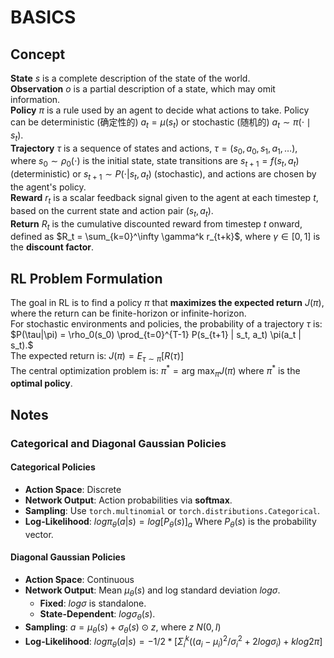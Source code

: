 # BASICS
## Concept
**State** $s$ is a complete description of the state of the world.  
**Observation** $o$ is a partial description of a state, which may omit information.  
**Policy** $\pi$ is a rule used by an agent to decide what actions to take. Policy can be deterministic (确定性的) $a_t=\mu(s_t)$ or stochastic (随机的) $a_t \sim \pi(\cdot \mid s_t)$.  
**Trajectory** $\tau$ is a sequence of states and actions, $\tau = (s_0, a_0, s_1, a_1, \dots)$, where $s_0 \sim \rho_0(\cdot)$ is the initial state, state transitions are $s_{t+1} = f(s_t, a_t)$ (deterministic) or $s_{t+1} \sim P(\cdot|s_t, a_t)$ (stochastic), and actions are chosen by the agent's policy.  
**Reward** $r_t$ is a scalar feedback signal given to the agent at each timestep $t$, based on the current state and action pair $(s_t, a_t)$.  
**Return** $R_t$ is the cumulative discounted reward from timestep $t$ onward, defined as $R_t = \sum_{k=0}^\infty \gamma^k r_{t+k}$, where $\gamma \in [0, 1]$ is the **discount factor**. 

## RL Problem Formulation
The goal in RL is to find a policy $\pi$ that **maximizes the expected return** $J(\pi)$, where the return can be finite-horizon or infinite-horizon.  
For stochastic environments and policies, the probability of a trajectory $\tau$ is: $P(\tau|\pi) = \rho_0(s_0) \prod_{t=0}^{T-1} P(s_{t+1} | s_t, a_t) \pi(a_t | s_t).$  
The expected return is: $J(\pi) = E_{\tau \sim \pi}[R(\tau)]$  
The central optimization problem is: $\pi^* = \text{arg max}_{\pi} J(\pi)$ where $\pi^*$ is the **optimal policy**.

## Notes
### Categorical and Diagonal Gaussian Policies

#### **Categorical Policies**  
- **Action Space**: Discrete  
- **Network Output**: Action probabilities via **softmax**.  
- **Sampling**: Use `torch.multinomial` or `torch.distributions.Categorical`.  
- **Log-Likelihood**: $log π_θ(a|s) = log [P_θ(s)]_a$ Where $P_θ(s)$ is the probability vector.

#### **Diagonal Gaussian Policies**  
- **Action Space**: Continuous  
- **Network Output**: Mean $μ_θ(s)$ and log standard deviation $log σ$.  
  - **Fixed**: $log σ$ is standalone.  
  - **State-Dependent**: $log σ_θ(s)$.  
- **Sampling**:  $a = μ_θ(s) + σ_θ(s) ⊙ z$, where $z ~ N(0, I)$  
- **Log-Likelihood**:  $log π_θ(a|s) = -1/2 * [ Σ_i^k ( (a_i - μ_i)^2 / σ_i^2 + 2 log σ_i ) + k log 2π ]$
